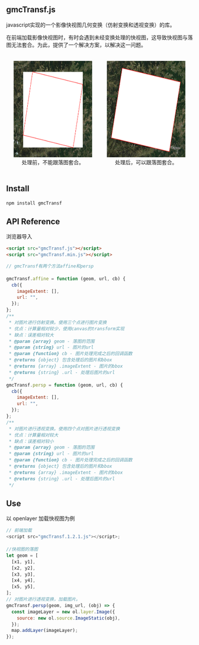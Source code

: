 ## gmcTransf.js

javascript实现的一个影像快视图几何变换（仿射变换和透视变换）的库。

在前端加载影像快视图时，有时会遇到未经变换处理的快视图，这导致快视图与落图无法套合。为此，提供了一个解决方案，以解决这一问题。
<div class="image-row" >
    <figure>
    <img src="./resources/front.png" width="260" height="260">
    <figcaption>处理前，不能跟落图套合。</figcaption>
    </figure>
    <figure>
    <img src="./resources/after.png" width="260" height="260">
    <figcaption>处理后，可以跟落图套合。</figcaption>
    </figure>
</div>

## Install

```sh
npm install gmcTransf
```

## API Reference

浏览器导入

```html
<script src="gmcTransf.js"></script>
<script src="gmcTransf.min.js"></script>
```

```javascript
// gmcTransf有两个方法affine和persp

gmcTransf.affine = function (geom, url, cb) {
  cb({
    imageExtent: [],
    url: "",
  });
};
/**
 * 对图片进行仿射变换。使用三个点进行图片变换
 * 优点：计算量相对较少，使用canvas的transform实现
 * 缺点：误差相对较大
 * @param {array} geom - 落图的范围
 * @param {string} url - 图片的url
 * @param {function} cb - 图片处理完成之后的回调函数
 * @returns {object} 包含处理后的图片和bbox
 * @returns {array} .imageExtent - 图片的bbox
 * @returns {string} .url - 处理后图片的url
 */
gmcTransf.persp = function (geom, url, cb) {
  cb({
    imageExtent: [],
    url: "",
  });
};
/**
 * 对图片进行透视变换。使用四个点对图片进行透视变换
 * 优点：计算量相对较大
 * 缺点：误差相对较小
 * @param {array} geom - 落图的范围
 * @param {string} url - 图片的url
 * @param {function} cb - 图片处理完成之后的回调函数
 * @returns {object} 包含处理后的图片和bbox
 * @returns {array} .imageExtent - 图片的bbox
 * @returns {string} .url - 处理后图片的url
 */
```

## Use
以 openlayer 加载快视图为例

```javascript
// 前端加载
<script src="gmcTransf.1.2.1.js"></script>;

//快视图的落图
let geom = [
  [x1, y1],
  [x2, y2],
  [x3, y3],
  [x4, y4],
  [x5, y5],
];
// 对图片进行透视变换，加载图片。
gmcTransf.persp(geom, img_url, (obj) => {
  const imageLayer = new ol.layer.Image({
    source: new ol.source.ImageStatic(obj),
  });
  map.addLayer(imageLayer);
});
```
<style>
  .image-row {
    display: flex;
    justify-content: left;
  }
  .image-row figure {
    margin: 20px;
  }
  .image-row figcaption {
    text-align: center;
  }
</style>
